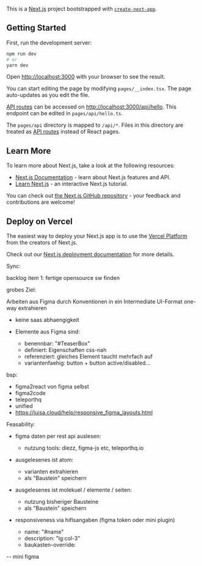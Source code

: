 This is a [Next.js](https://nextjs.org/) project bootstrapped with [`create-next-app`](https://github.com/vercel/next.js/tree/canary/packages/create-next-app).

## Getting Started

First, run the development server:

```bash
npm run dev
# or
yarn dev
```

Open [http://localhost:3000](http://localhost:3000) with your browser to see the result.

You can start editing the page by modifying `pages/__index.tsx`. The page auto-updates as you edit the file.

[API routes](https://nextjs.org/docs/api-routes/introduction) can be accessed on [http://localhost:3000/api/hello](http://localhost:3000/api/hello). This endpoint can be edited in `pages/api/hello.ts`.

The `pages/api` directory is mapped to `/api/*`. Files in this directory are treated as [API routes](https://nextjs.org/docs/api-routes/introduction) instead of React pages.

## Learn More

To learn more about Next.js, take a look at the following resources:

- [Next.js Documentation](https://nextjs.org/docs) - learn about Next.js features and API.
- [Learn Next.js](https://nextjs.org/learn) - an interactive Next.js tutorial.

You can check out [the Next.js GitHub repository](https://github.com/vercel/next.js/) - your feedback and contributions are welcome!

## Deploy on Vercel

The easiest way to deploy your Next.js app is to use the [Vercel Platform](https://vercel.com/new?utm_medium=default-template&filter=next.js&utm_source=create-next-app&utm_campaign=create-next-app-readme) from the creators of Next.js.

Check out our [Next.js deployment documentation](https://nextjs.org/docs/deployment) for more details.

Sync:

backlog item 1: fertige opensource sw finden

grobes Ziel:

Arbeiten aus Figma durch Konventionen in ein Intermediate UI-Format one-way extrahieren

- keine saas abhaengigkeit

- Elemente aus Figma sind:
  - benennbar: "#TeaserBox"
  - definiert: Eigenschaften css-nah
  - referenziert: gleiches Element taucht mehrfach auf
  - variantenfaehig: button + button active/disabled...

bsp:

- figma2react von figma selbst
- figma2code
- teleporthq
- unified
- https://luisa.cloud/help/responsive_figma_layouts.html

Feasability:

- figma daten per rest api auslesen:

  - nutzung tools: diezz, figma-js etc, teleporthq.io

- ausgelesenes ist atom:
  - varianten extrahieren
  - als "Baustein" speichern
- ausgelesenes ist molekuel / elemente / seiten:

  - nutzung bisheriger Bausteine
  - als "Baustein" speichern

- responsiveness via hiflsangaben (figma token oder mini plugin)
  - name: "#name"
  - description: "lg:col-3"
  - baukasten-override:

-- mini figma
